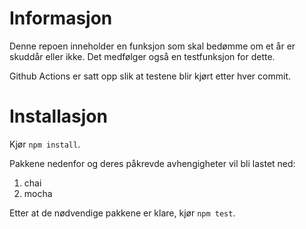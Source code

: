 # Informasjon 

Denne repoen inneholder en funksjon som skal bedømme om et år er skuddår eller ikke.  Det medfølger også en testfunksjon for dette.

Github Actions er satt opp slik at testene blir kjørt etter hver commit.

# Installasjon

Kjør `npm install`.


Pakkene nedenfor og deres påkrevde avhengigheter vil bli lastet ned:

1. chai
2. mocha


Etter at de nødvendige pakkene er klare, kjør `npm test`.
